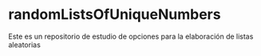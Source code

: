 # randomListsOfUniqueNumbers

Este es un repositorio de estudio de opciones para la elaboración de listas aleatorias 
